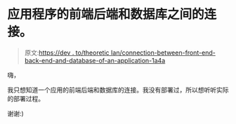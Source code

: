 # 应用程序的前端后端和数据库之间的连接。

> 原文:[https://dev . to/theoretic Ian/connection-between-front-end-back-end-and-database-of-an-application-1a4a](https://dev.to/theoretician/connection-between-front-end-back-end-and-database-of-an-application-1a4a)

嗨，

我只想知道一个应用的前端后端和数据库的连接。我没有部署过，所以想听听实际的部署过程。

谢谢:)